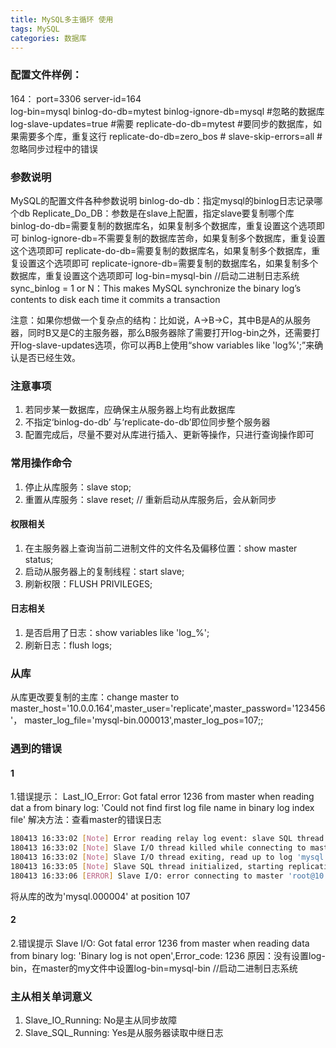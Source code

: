 ```yaml
---
title: MySQL多主循环 使用
tags: MySQL
categories: 数据库
---
```

### 配置文件样例：
164：
port=3306
server-id=164        
log-bin=mysql
binlog-do-db=mytest
binlog-ignore-db=mysql  #忽略的数据库
log-slave-updates=true	#需要
replicate-do-db=mytest	#要同步的数据库，如果需要多个库，重复这行
replicate-do-db=zero_bos #
slave-skip-errors=all   #忽略同步过程中的错误

### 参数说明
MySQL的配置文件各种参数说明
binlog-do-db：指定mysql的binlog日志记录哪个db
Replicate_Do_DB：参数是在slave上配置，指定slave要复制哪个库
binlog-do-db=需要复制的数据库名，如果复制多个数据库，重复设置这个选项即可
binlog-ignore-db=不需要复制的数据库苦命，如果复制多个数据库，重复设置这个选项即可
replicate-do-db=需要复制的数据库名，如果复制多个数据库，重复设置这个选项即可
replicate-ignore-db=需要复制的数据库名，如果复制多个数据库，重复设置这个选项即可
log-bin=mysql-bin  //启动二进制日志系统 
sync_binlog = 1 or N：This makes MySQL synchronize the binary log’s contents to disk each time it commits a transaction 


注意：如果你想做一个复杂点的结构：比如说，A->B->C，其中B是A的从服务器，同时B又是C的主服务器，那么B服务器除了需要打开log-bin之外，还需要打开log-slave-updates选项，你可以再B上使用“show variables like 'log%';”来确认是否已经生效。

### 注意事项
1. 若同步某一数据库，应确保主从服务器上均有此数据库
2. 不指定‘binlog-do-db’ 与‘replicate-do-db’即位同步整个服务器
3. 配置完成后，尽量不要对从库进行插入、更新等操作，只进行查询操作即可

### 常用操作命令
1. 停止从库服务：slave stop;
2. 重置从库服务：slave reset;   // 重新启动从库服务后，会从新同步

#### 权限相关
1. 在主服务器上查询当前二进制文件的文件名及偏移位置：show master status;
2. 启动从服务器上的复制线程：start slave;
3. 刷新权限：FLUSH PRIVILEGES;


#### 日志相关
1. 是否启用了日志：show variables like 'log_%'; 
2. 刷新日志：flush logs;


### 从库
从库更改要复制的主库：change master to master_host='10.0.0.164',master_user='replicate',master_password='123456'，
master_log_file='mysql-bin.000013',master_log_pos=107;;



### 遇到的错误

#### 1
1.错误提示：
Last_IO_Error: Got fatal error 1236 from master when reading dat
a from binary log: 'Could not find first log file name in binary log index file'
解决方法：查看master的错误日志
```bash
180413 16:33:02 [Note] Error reading relay log event: slave SQL thread was killed
180413 16:33:02 [Note] Slave I/O thread killed while connecting to master
180413 16:33:02 [Note] Slave I/O thread exiting, read up to log 'mysql.000004', position 107
180413 16:33:05 [Note] Slave SQL thread initialized, starting replication in log 'mysql.000004' at position 107, relay log '.\DESKTOP-5ECA991-relay-bin.000015' position: 4
180413 16:33:06 [ERROR] Slave I/O: error connecting to master 'root@10.0.0.32:3306' - retry-time: 60  retries: 86400, Error_code: 2003
```
将从库的改为'mysql.000004' at position 107

#### 2
2.错误提示
Slave I/O: Got fatal error 1236 from master when reading data from binary 
log: 'Binary log is not open',Error_code: 1236
原因：没有设置log-bin，在master的my文件中设置log-bin=mysql-bin  //启动二进制日志系统 

### 主从相关单词意义
1. Slave_IO_Running: No是主从同步故障
2. Slave_SQL_Running: Yes是从服务器读取中继日志